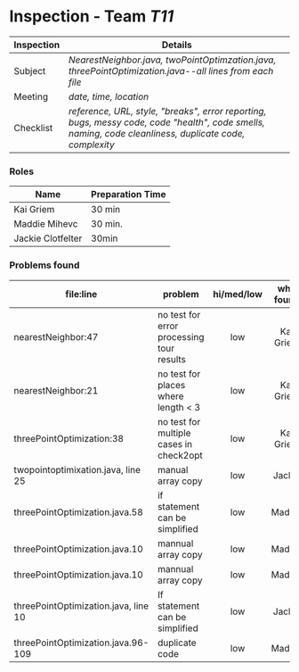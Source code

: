 # Inspection - Team *T11* 
 
| Inspection | Details |
| ----- | ----- |
| Subject | *NearestNeighbor.java, twoPointOptimzation.java, threePointOptimization.java--all lines from each file* |
| Meeting | *date, time, location* |
| Checklist | *reference, URL, style, "breaks", error reporting, bugs, messy code, code "health", code smells, naming, code cleanliness, duplicate code, complexity* |

### Roles

| Name | Preparation Time |
| ---- | ---- |
| Kai Griem | 30 min |
| Maddie Mihevc | 30 min. |
| Jackie Clotfelter | 30min |

### Problems found

| file:line | problem | hi/med/low | who found | github#  |
| --- | --- | :---: | :---: | --- |
| nearestNeighbor:47 | no test for error processing tour results | low  | Kai Griem | |
| nearestNeighbor:21 | no test for places where length < 3 | low | Kai Griem | |
| threePointOptimization:38 | no test for multiple cases in check2opt | low | Kai Griem | |
| twopointoptimixation.java, line 25 | manual array copy | low | Jackie | |
| threePointOptimization.java.58 | if statement can be simplified | low | Maddie | |
| threePointOptimization.java.10 | mannual array copy | low | Maddie | |
| threePointOptimization.java.10 | mannual array copy | low | Maddie | |
| threePointOptimization.java, line 10 | If statement can be simplified | low | Jackie | |
| threePointOptimization.java.96-109 | duplicate code | low | Maddie 

